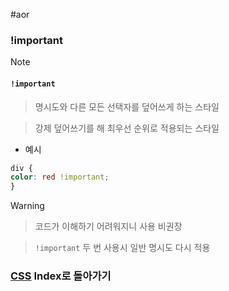 #aor 
### !important
>[!note]
>#### `!important`
>
>>명시도와 다른 모든 선택자를 덮어쓰게 하는 스타일  
>
>>강제 덮어쓰기를 해 최우선 순위로 적용되는 스타일

- 예시
```css  
div {  
color: red !important;  
}  
```

>[!warning]
>>코드가 이해하기 어려워지니 사용 비권장
>
>>`!important` 두 번 사용시 일반 명시도 다시 적용 
### [CSS](../../../Dev-Index/CSS.md) Index로 돌아가기